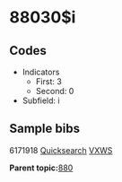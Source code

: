 # 88030$i

## Codes

-   Indicators
    -   First: 3
    -   Second: 0
-   Subfield: i

## Sample bibs

6171918 [Quicksearch](https://search.library.yale.edu/catalog/6171918) [VXWS](http://prodorbis.library.yale.edu:7014/vxws/GetHoldingsService?bibId=6171918)

**Parent topic:**[880](../../tags/880/880.md)

